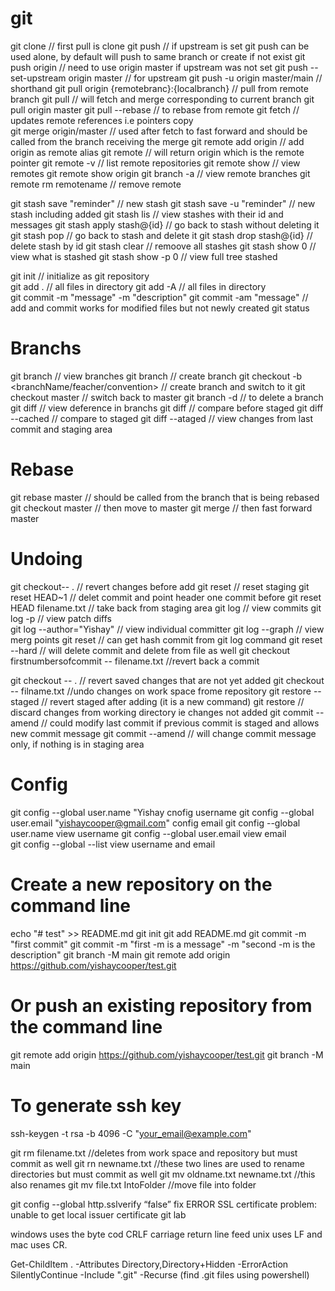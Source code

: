 # git
git clone <url> 					                         // first pull is clone 
git push                                              // if upstream is set git push can be used alone, by default will push to same branch or create if not exist
git push origin <master> 				                      // need to use origin master if upstream was not set 
git push --set-upstream origin master               	// for upstream
git push -u origin master/main                      	// shorthand
git pull origin {remotebranc}:{localbranch}	    	// pull from remote branch
git pull                                            	// will fetch and merge corresponding to current branch 
git pull origin master 
git pull --rebase					                          // to rebase from remote
git fetch						                                // updates remote references i.e pointers copy                           
git merge origin/master              			// used after fetch to fast forward and should be called from the branch receiving the merge
git remote add origin <url>  				// add origin as remote alias
git remote                                          	// will return origin which is the remote pointer 
git remote -v                                       	// list remote repositories
git remote show                                 	// view remotes
git remote show origin
git branch -a					   	// view remote branches
git remote rm remotename                         	// remove remote

git stash save "reminder"				// new stash
git stash save -u "reminder"				// new stash including added
git stash lis						// view stashes with their id and messages
git stash apply stash@{id}				// go back to stash without deleting it
git stash pop						// go back to stash and delete it
git stash drop stash@{id}				// delete stash by id
git stash clear						// remoove all stashes
git stash show 0					// view what is stashed
git stash show -p 0					// view full tree stashed


git init 						//  initialize as git repository                            
git add .                                          	// all files in directory 
git add -A                                         	// all files in directory  
git commit -m "message" -m "description"
git commit -am "message"  			   	// add and commit works for modified files but not newly created 
git status



# Branchs
git branch                                          	// view branches
git branch <branch name>                            	// create branch
git checkout -b <branchName/feacher/convention>     	// create branch and switch to it
git checkout master                                 	// switch back to master
git branch -d <branch name>                         	// to delete a branch
git diff <branch to compare against>                	// view deference in branchs
git diff 					    	// compare before staged
git diff --cached					// compare to staged
git diff --ataged   				    	// view changes from last commit and staging area


# Rebase
git rebase master				    	// should be called from the branch that is being rebased
git checkout master                                 	// then move to master
git merge <branch>                                  	// then fast forward master


# Undoing
git checkout-- .							// revert changes before add
git reset                                           	// reset staging
git reset HEAD~1                                    	// delet commit and point header one commit before
git reset HEAD filename.txt    			    	// take back from staging area
git log                     			    	// view commits
git log -p					    	// view patch diffs			
git log --author="Yishay"   			    	// view individual committer 
git log --graph				            	// view merg points
git reset <hash of specific commit>		    	// can get hash commit from git log command
git reset --hard <hash>                             	// will delete commit and delete from file as well
git checkout firstnumbersofcommit -- filename.txt  	//revert back a commit


git checkout -- .				    	// revert saved changes that are not yet added
git checkout -- filname.txt    			    	//undo changes on work space frome repository
git restore --staged <file name>                    	// revert staged after adding (it is a new command)
git restore <file name>                             	// discard changes from working directory ie changes not added
git commit --amend              		    	// could modify last commit if previous commit is staged and allows new commit message
git commit --amend		                    	// will change commit message only, if nothing is in staging area



# Config
git config --global user.name "Yishay 			cnofig username 
git config --global user.email "yishaycooper@gmail.com"	config email
git config --global user.name				view username
git config --global user.email				view email	
git config --global --list				view username and email	



# Create a new repository on the command line
echo "# test" >> README.md
git init
git add README.md
git commit -m "first commit"
git commit -m "first -m is a message" -m "second -m is the description" 
git branch -M main
git remote add origin https://github.com/yishaycooper/test.git

# Or push an existing repository from the command line
git remote add origin https://github.com/yishaycooper/test.git
git branch -M main		


# To generate ssh key
ssh-keygen -t rsa -b 4096 -C "your_email@example.com"


git rm filename.txt 					//deletes from work space and repository but must commit as well
git rn newname.txt  					//these two lines are used to rename directories but must commit as well
git mv oldname.txt newname.txt  			//this also renames
git mv file.txt IntoFolder      			//move file into folder



git config --global http.sslverify “false”         fix ERROR SSL certificate problem: unable to get local issuer certificate git lab

windows uses the byte cod CRLF carriage return line feed unix uses LF and mac uses CR.

Get-ChildItem . -Attributes Directory,Directory+Hidden -ErrorAction SilentlyContinue -Include ".git" -Recurse (find .git files using powershell)


